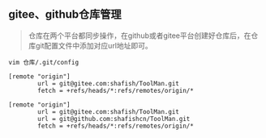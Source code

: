 ## gitee、github仓库管理
> 仓库在两个平台都同步操作，在github或者gitee平台创建好仓库后，在仓库git配置文件中添加对应url地址即可。

`vim 仓库/.git/config`
``` shell
[remote "origin"]
        url = git@gitee.com:shafish/ToolMan.git
        fetch = +refs/heads/*:refs/remotes/origin/*
```
``` shell
[remote "origin"]
        url = git@gitee.com:shafish/ToolMan.git
        url = git@github.com:shafishcn/ToolMan.git
        fetch = +refs/heads/*:refs/remotes/origin/*
```